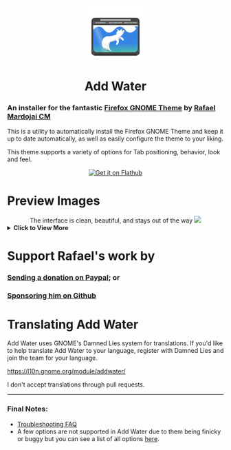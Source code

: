 <div align='center'>
<img src='data/icons/hicolor/scalable/apps/dev.qwery.AddWater.svg' width='128' height='128'/>

# Add Water

</div>


### An installer for the fantastic [Firefox GNOME Theme](https://github.com/rafaelmardojai/firefox-gnome-theme) by [Rafael Mardojai CM](https://www.mardojai.com/)

This is a utility to automatically install the Firefox GNOME Theme and keep it up
 to date automatically, as well as easily configure the theme to your liking.

This theme supports a variety of options for Tab positioning, behavior, look and feel.

<div align='center'>
    <a href='https://flathub.org/apps/dev.qwery.AddWater'>
        <img width='240' alt='Get it on Flathub' src='https://flathub.org/api/badge?locale=en'/>
    </a>
</div>

# Preview Images
<div align="center">
 The interface is clean, beautiful, and stays out of the way
 <img src="https://raw.githubusercontent.com/largestgithubuseronearth/addwater/main/docs/image-previews/image2.png" />
</div>

<details><summary><b>Click to View More</b></summary>

<div align="center">
 Supports a pure black Top Bar, perfect for OLED screens and dark rooms
 <img src="https://raw.githubusercontent.com/largestgithubuseronearth/addwater/main/docs/image-previews/image3.png" />

 Supports Accent Colors and multiple positions for Tab and Bookmark Bars
 <img src="https://raw.githubusercontent.com/largestgithubuseronearth/addwater/main/docs/image-previews/image4.png" />

 Add Water makes it easy to tweak the Firefox GNOME Theme
 <img src="https://raw.githubusercontent.com/largestgithubuseronearth/addwater/main/docs/image-previews/image1.png" />
</div>
</details>

# Support Rafael's work by

### [Sending a donation on Paypal](https://www.paypal.com/paypalme/RafaelMardojaiCM); or

### [Sponsoring him on Github](https://github.com/sponsors/rafaelmardojai) 

# Translating Add Water
Add Water uses GNOME's Damned Lies system for translations. If you'd like to help 
translate Add Water to your language, register with Damned Lies and join the team 
for your language.

https://l10n.gnome.org/module/addwater/

I don't accept translations through pull requests.


--------

### Final Notes:
* [Troubleshooting FAQ](https://github.com/largestgithubuseronearth/addwater/blob/main/docs/troubleshooting.md)
* A few options are not supported in Add Water due to them being finicky or buggy but you can see a list of all options [here](https://github.com/rafaelmardojai/firefox-gnome-theme?tab=readme-ov-file#features).

